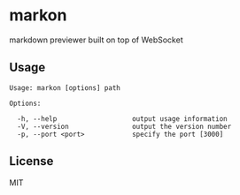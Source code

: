 # markon

markdown previewer built on top of WebSocket

## Usage

```
Usage: markon [options] path

Options:

  -h, --help                   output usage information
  -V, --version                output the version number
  -p, --port <port>            specify the port [3000]
```

## License

MIT
